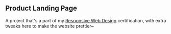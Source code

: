 ## Product Landing Page
A project that's a part of my [Responsive Web Design](https://www.freecodecamp.org/certification/thethirdswan/responsive-web-design) certification, with extra tweaks here to make the website prettier~